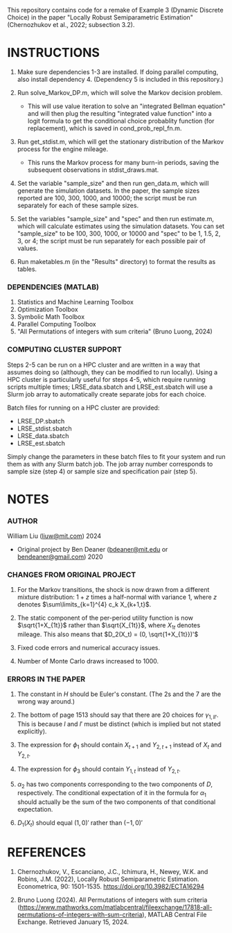 This repository contains code for a remake of Example 3 (Dynamic Discrete Choice) in the paper "Locally Robust Semiparametric Estimation" (Chernozhukov et al., 2022; subsection 3.2).

# INSTRUCTIONS
1. Make sure dependencies 1-3 are installed. If doing parallel computing, also install dependency 4. (Dependency 5 is included in this repository.)

2. Run solve_Markov_DP.m, which will solve the Markov decision problem.
   * This will use value iteration to solve an  "integrated Bellman equation" and will then plug the resulting "integrated value function" into a logit formula to
      get the conditional choice probablity function (for replacement), which is saved in cond_prob_repl_fn.m.

3. Run get_stdist.m, which will get the stationary distribution of the Markov process for the engine mileage.
   * This runs the Markov process for many burn-in periods, saving the subsequent observations in stdist_draws.mat.

4. Set the variable "sample_size" and then run gen_data.m, which will generate the simulation datasets.
   In the paper, the sample sizes reported are 100, 300, 1000, and 10000; the script must be run separately for each of these sample sizes.

5. Set the variables "sample_size" and "spec" and then run estimate.m, which will calculate estimates using the simulation datasets.
   You can set "sample_size" to be 100, 300, 1000, or 10000 and "spec" to be 1, 1.5, 2, 3, or 4; the script must be run separately for each possible pair of values.

6. Run maketables.m (in the "Results" directory) to format the results as tables.

### DEPENDENCIES (MATLAB)
1. Statistics and Machine Learning Toolbox
2. Optimization Toolbox
3. Symbolic Math Toolbox
4. Parallel Computing Toolbox
5. "All Permutations of integers with sum criteria" (Bruno Luong, 2024)

### COMPUTING CLUSTER SUPPORT
Steps 2-5 can be run on a HPC cluster and are written in a way that assumes doing so (although, they can be modified to run locally).
Using a HPC cluster is particularly useful for steps 4-5, which require running scripts multiple times;
LRSE_data.sbatch and LRSE_est.sbatch will use a Slurm job array to automatically create separate jobs for each choice.

Batch files for running on a HPC cluster are provided:
* LRSE_DP.sbatch
* LRSE_stdist.sbatch
* LRSE_data.sbatch
* LRSE_est.sbatch

Simply change the parameters in these batch files to fit your system and run them as with any Slurm batch job. The job array number corresponds to sample size (step 4) or sample size and specification pair (step 5).

# NOTES
### AUTHOR
William Liu (liuw@mit.com) 2024
* Original project by Ben Deaner (bdeaner@mit.edu or bendeaner@gmail.com) 2020

### CHANGES FROM ORIGINAL PROJECT
1. For the Markov transitions, the shock is now drawn from a different mixture distribution: $1+z$ times a half-normal with variance 1, where $z$ denotes $\sum\limits_{k=1}^{4} c_k X_{k+1,t}$.

2. The static component of the per-period utility function is now $\sqrt{1+X_{1t}}$ rather than $\sqrt{X_{1t}}$, where $X_{1t}$ denotes mileage.
   This also means that $D_2(X_t) = (0, \sqrt{1+X_{1t}})'$

3. Fixed code errors and numerical accuracy issues.

4. Number of Monte Carlo draws increased to 1000.

### ERRORS IN THE PAPER
1. The constant in $H$ should be Euler's constant. (The 2s and the 7 are the wrong way around.)

2. The bottom of page 1513 should say that there are 20 choices for $\gamma_{1,ll'}$.
   This is because $l$ and $l'$ must be distinct (which is implied but not stated explicitly).

3. The expression for $\phi_1$ should contain $X_{t+1}$ and $Y_{2,t+1}$ instead of $X_t$ and $Y_{2,t}$.

4. The expression for $\phi_3$ should contain $Y_{1,t}$ instead of $Y_{2,t}$.

5. $\alpha_2$ has two components corresponding to the two components of $D$, respectively.
   The conditional expectation of it in the formula for $\alpha_1$ should actually be the sum of the two components of that conditional expectation.

6. $D_1(X_t)$ should equal $(1, 0)'$ rather than $(-1, 0)'$

# REFERENCES
1. Chernozhukov, V., Escanciano, J.C., Ichimura, H., Newey, W.K. and Robins, J.M. (2022), Locally Robust Semiparametric Estimation. Econometrica, 90: 1501-1535. https://doi.org/10.3982/ECTA16294

2. Bruno Luong (2024). All Permutations of integers with sum criteria
(https://www.mathworks.com/matlabcentral/fileexchange/17818-all-permutations-of-integers-with-sum-criteria), MATLAB Central File Exchange. Retrieved January 15, 2024.
